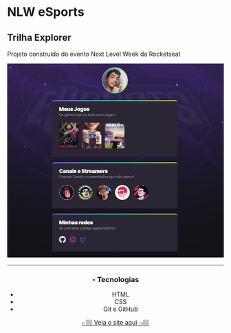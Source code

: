 <h1>NLW eSports</h1>
<h2>Trilha Explorer</h2>
<p>Projeto construído do evento Next Level Week da Rocketseat</p>
<div align='center'>
    <img src="https://github.com/carlos09v/NLWeSports/blob/main/Trilha_Explorer/preview.jpg" width='600'>
    <hr>
    <h3>- Tecnologias</h3>
    <ul>
        <li>HTML</li>
        <li>CSS</li>
        <li>Git e GitHub</li>
    </ul>
    <a href="https://carlos09v.github.io/NLWeSports/Trilha_Explorer" target="_blank">👉🏽 Veja o site aqui 👈🏽</a>
</div>
